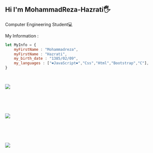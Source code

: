 ## Hi I'm MohammadReza-Hazrati🖐
Computer Engineering Student💻

My Information : 
```JavaScript
let MyInfo = {
    myFirstName : "Mohammadreza",
    myFirstName : "Hazrati",
    my_birth_date : "1385/02/09",
    my_languages : ["❤JavaScript❤","Css","Html","Bootstrap","C"],
}
```
<br>

![](https://img.shields.io/github/commit-activity/m/SIR-MRH2006/std-grade-system-c)

<br><br><br>

![](https://github-readme-stats.vercel.app/api?username=SIR-MRH2006&show_icons=true&theme=dark)

<br><br><br>

![](https://github-readme-stats.vercel.app/api/top-langs/?username=SIR-MRH2006&hide_progress=false)
